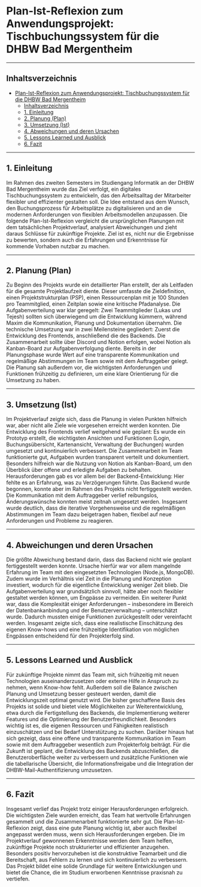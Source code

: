 # Plan-Ist-Reflexion zum Anwendungsprojekt: Tischbuchungssystem für die DHBW Bad Mergentheim

---

## Inhaltsverzeichnis

- [Plan-Ist-Reflexion zum Anwendungsprojekt: Tischbuchungssystem für die DHBW Bad Mergentheim](#plan-ist-reflexion-zum-anwendungsprojekt-tischbuchungssystem-für-die-dhbw-bad-mergentheim)
  - [Inhaltsverzeichnis](#inhaltsverzeichnis)
  - [1. Einleitung](#1-einleitung)
  - [2. Planung (Plan)](#2-planung-plan)
  - [3. Umsetzung (Ist)](#3-umsetzung-ist)
  - [4. Abweichungen und deren Ursachen](#4-abweichungen-und-deren-ursachen)
  - [5. Lessons Learned und Ausblick](#5-lessons-learned-und-ausblick)
  - [6. Fazit](#6-fazit)

---

## 1. Einleitung

Im Rahmen des zweiten Semesters im Studiengang Informatik an der DHBW Bad Mergentheim wurde das Ziel verfolgt, ein digitales Tischbuchungssystem zu entwickeln, das den Arbeitsalltag der Mitarbeiter flexibler und effizienter gestalten soll. Die Idee entstand aus dem Wunsch, den Buchungsprozess für Arbeitsplätze zu digitalisieren und an die modernen Anforderungen von flexiblen Arbeitsmodellen anzupassen. Die folgende Plan-Ist-Reflexion vergleicht die ursprünglichen Planungen mit dem tatsächlichen Projektverlauf, analysiert Abweichungen und zieht daraus Schlüsse für zukünftige Projekte. Ziel ist es, nicht nur die Ergebnisse zu bewerten, sondern auch die Erfahrungen und Erkenntnisse für kommende Vorhaben nutzbar zu machen.

---

## 2. Planung (Plan)

Zu Beginn des Projekts wurde ein detaillierter Plan erstellt, der als Leitfaden für die gesamte Projektlaufzeit diente. Dieser umfasste die Zieldefinition, einen Projektstrukturplan (PSP), einen Ressourcenplan mit je 100 Stunden pro Teammitglied, einen Zeitplan sowie eine kritische Pfadanalyse. Die Aufgabenverteilung war klar geregelt: Zwei Teammitglieder (Lukas und Tejesh) sollten sich überwiegend um die Entwicklung kümmern, während Maxim die Kommunikation, Planung und Dokumentation übernahm. Die technische Umsetzung war in zwei Meilensteine gegliedert: Zuerst die Entwicklung des Frontends, anschließend die des Backends. Die Zusammenarbeit sollte über Discord und Notion erfolgen, wobei Notion als Kanban-Board zur Aufgabenverfolgung diente. Bereits in der Planungsphase wurde Wert auf eine transparente Kommunikation und regelmäßige Abstimmungen im Team sowie mit dem Auftraggeber gelegt. Die Planung sah außerdem vor, die wichtigsten Anforderungen und Funktionen frühzeitig zu definieren, um eine klare Orientierung für die Umsetzung zu haben.

---

## 3. Umsetzung (Ist)

Im Projektverlauf zeigte sich, dass die Planung in vielen Punkten hilfreich war, aber nicht alle Ziele wie vorgesehen erreicht werden konnten. Die Entwicklung des Frontends verlief weitgehend wie geplant: Es wurde ein Prototyp erstellt, die wichtigsten Ansichten und Funktionen (Login, Buchungsübersicht, Kartenansicht, Verwaltung der Buchungen) wurden umgesetzt und kontinuierlich verbessert. Die Zusammenarbeit im Team funktionierte gut, Aufgaben wurden transparent verteilt und dokumentiert. Besonders hilfreich war die Nutzung von Notion als Kanban-Board, um den Überblick über offene und erledigte Aufgaben zu behalten. Herausforderungen gab es vor allem bei der Backend-Entwicklung: Hier fehlte es an Erfahrung, was zu Verzögerungen führte. Das Backend wurde begonnen, konnte aber im Rahmen des Projekts nicht fertiggestellt werden. Die Kommunikation mit dem Auftraggeber verlief reibungslos, Änderungswünsche konnten meist zeitnah umgesetzt werden. Insgesamt wurde deutlich, dass die iterative Vorgehensweise und die regelmäßigen Abstimmungen im Team dazu beigetragen haben, flexibel auf neue Anforderungen und Probleme zu reagieren.

---

## 4. Abweichungen und deren Ursachen

Die größte Abweichung bestand darin, dass das Backend nicht wie geplant fertiggestellt werden konnte. Ursache hierfür war vor allem mangelnde Erfahrung im Team mit den eingesetzten Technologien (Node.js, MongoDB). Zudem wurde im Verhältnis viel Zeit in die Planung und Konzeption investiert, wodurch für die eigentliche Entwicklung weniger Zeit blieb. Die Aufgabenverteilung war grundsätzlich sinnvoll, hätte aber noch flexibler gestaltet werden können, um Engpässe zu vermeiden. Ein weiterer Punkt war, dass die Komplexität einiger Anforderungen – insbesondere im Bereich der Datenbankanbindung und der Benutzerverwaltung – unterschätzt wurde. Dadurch mussten einige Funktionen zurückgestellt oder vereinfacht werden. Insgesamt zeigte sich, dass eine realistische Einschätzung des eigenen Know-hows und eine frühzeitige Identifikation von möglichen Engpässen entscheidend für den Projekterfolg sind.

---

## 5. Lessons Learned und Ausblick

Für zukünftige Projekte nimmt das Team mit, sich frühzeitig mit neuen Technologien auseinanderzusetzen oder externe Hilfe in Anspruch zu nehmen, wenn Know-how fehlt. Außerdem soll die Balance zwischen Planung und Umsetzung besser gesteuert werden, damit die Entwicklungszeit optimal genutzt wird. Die bisher geschaffene Basis des Projekts ist solide und bietet viele Möglichkeiten zur Weiterentwicklung, etwa durch die Fertigstellung des Backends, die Implementierung weiterer Features und die Optimierung der Benutzerfreundlichkeit. Besonders wichtig ist es, die eigenen Ressourcen und Fähigkeiten realistisch einzuschätzen und bei Bedarf Unterstützung zu suchen. Darüber hinaus hat sich gezeigt, dass eine offene und transparente Kommunikation im Team sowie mit dem Auftraggeber wesentlich zum Projekterfolg beiträgt. Für die Zukunft ist geplant, die Entwicklung des Backends abzuschließen, die Benutzeroberfläche weiter zu verbessern und zusätzliche Funktionen wie die tabellarische Übersicht, die Informationsfreigabe und die Integration der DHBW-Mail-Authentifizierung umzusetzen.

---

## 6. Fazit

Insgesamt verlief das Projekt trotz einiger Herausforderungen erfolgreich. Die wichtigsten Ziele wurden erreicht, das Team hat wertvolle Erfahrungen gesammelt und die Zusammenarbeit funktionierte sehr gut. Die Plan-Ist-Reflexion zeigt, dass eine gute Planung wichtig ist, aber auch flexibel angepasst werden muss, wenn sich Herausforderungen ergeben. Die im Projektverlauf gewonnenen Erkenntnisse werden dem Team helfen, zukünftige Projekte noch strukturierter und effizienter anzugehen. Besonders positiv hervorzuheben ist die konstruktive Teamarbeit und die Bereitschaft, aus Fehlern zu lernen und sich kontinuierlich zu verbessern. Das Projekt bildet eine solide Grundlage für weitere Entwicklungen und bietet die Chance, die im Studium erworbenen Kenntnisse praxisnah zu vertiefen.
